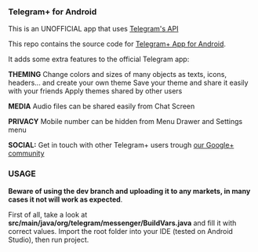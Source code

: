 ### Telegram+ for Android

This is an UNOFFICIAL app that uses [Telegram's API](https://core.telegram.org/api)

This repo contains the source code for [Telegram+ App for Android](https://play.google.com/store/apps/details?id=org.telegram.plus).

It adds some extra features to the official Telegram app:

**THEMING**
Change colors and sizes of many objects as texts, icons, headers... and create your own theme
Save your theme and share it easily with your friends
Apply themes shared by other users

**MEDIA**
Audio files can be shared easily from Chat Screen

**PRIVACY**
Mobile number can be hidden from Menu Drawer and Settings menu

**SOCIAL:**
Get in touch with other Telegram+ users trough [our Google+ community](https://plus.google.com/communities/106927015963860485525)

### USAGE
**Beware of using the dev branch and uploading it to any markets, in many cases it not will work as expected**.

First of all, take a look at **src/main/java/org/telegram/messenger/BuildVars.java** and fill it with correct values.
Import the root folder into your IDE (tested on Android Studio), then run project.

